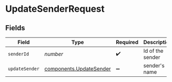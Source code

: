 # UpdateSenderRequest


## Fields

| Field                                                              | Type                                                               | Required                                                           | Description                                                        |
| ------------------------------------------------------------------ | ------------------------------------------------------------------ | ------------------------------------------------------------------ | ------------------------------------------------------------------ |
| `senderId`                                                         | *number*                                                           | :heavy_check_mark:                                                 | Id of the sender                                                   |
| `updateSender`                                                     | [components.UpdateSender](../../models/components/updatesender.md) | :heavy_minus_sign:                                                 | sender's name                                                      |